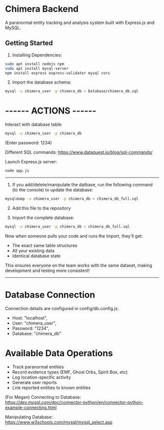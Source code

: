 # Chimera Backend

A paranormal entity tracking and analysis system built with Express.js and MySQL.


## Getting Started

1. Installing Dependencies:

```bash
sudo apt install nodejs npm
sudo apt install mysql-server
npm install express express-validator mysql cors
```

2. Import the database schema:
```bash
mysql -u chimera_user -p chimera_db < Database/chimera_db.sql
```
# ------ ACTIONS ------
Interact with database table:
```bash
mysql -u chimera_user -p chimera_db
```
(Enter password: 1234)

Different SQL commands:
https://www.dataquest.io/blog/sql-commands/ 


Launch Express.js server:
```bash
node app.js
```
-------------------------------------------------------------------------------

1. If you add/delete/manipulate the datbase, run the following command (to the console) to update the database:
```bash
mysqldump -u chimera_user -p chimera_db > chimera_db_full.sql
```
2. Add this file to the repository

3. Import the complete database:
```bash
mysql -u chimera_user -p chimera_db < chimera_db_full.sql
```

Now when someone pulls your code and runs the import, they'll get:
- The exact same table structures
- All your existing data
- Identical database state

This ensures everyone on the team works with the same dataset, making development and testing more consistent!

-------------------------------------------------------------------------------

# Database Connection
Connection details are configured in config/db.config.js:

- Host: "localhost",
- User: "chimera_user",
- Password: "1234",
- Database: "chimera_db"

# Available Data Operations

- Track paranormal entities
- Record evidence types (EMF, Ghost Orbs, Spirit Box, etc)
- Log location-specific activity
- Generate user reports
- Link reported entities to known entities

(For Megan)
Connecting to Database: https://dev.mysql.com/doc/connector-python/en/connector-python-example-connecting.html

Manipulating Database: https://www.w3schools.com/mysql/mysql_select.asp 


